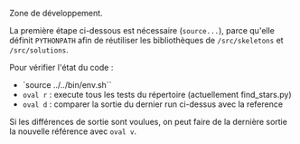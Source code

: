 Zone de développement.

La première étape ci-dessous est nécessaire (`source...`),
parce qu'elle définit `PYTHONPATH` afin de réutiliser
les bibliothèques de `/src/skeletons` et `/src/solutions`.

Pour vérifier l'état du code :
* `source ../../bin/env.sh``
* `oval r` : execute tous les tests du répertoire (actuellement find_stars.py)
* `oval d` : comparer la sortie du dernier run ci-dessus avec la reference

Si les différences de sortie sont voulues, on peut faire de
la dernière sortie la nouvelle référence avec `oval v`.

